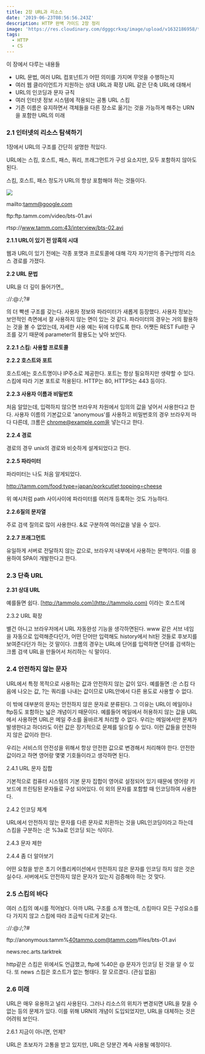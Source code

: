 ```yaml
---
title: 2장 URL과 리소스
date: '2019-06-23T08:56:56.243Z'
description: HTTP 완벽 가이드 2장 정리
image: 'https://res.cloudinary.com/dgggcrkxq/image/upload/v1632186958/tlog/http-perfect-guide_am6yzc.png'
tags:
  - HTTP
  - CS
---
```


이 장에서 다루는 내용들

- URL 문법, 여러 URL 컴포넌트가 어떤 의미를 가지며 무엇을 수행하는지
- 여러 웹 클라이언트가 지원하는 상대 URL과 확장 URL 같은 단축 URL에 대해서
- URL의 인코딩과 문자 규칙
- 여러 인터넷 정보 시스템에 적용되는 공통 URL 스킴
- 기존 이름은 유지하면서 객체들을 다른 장소로 옮기는 것을 가능하게 해주는 URN을 포함한 URL의 미래

### 2.1 인터넷의 리소스 탐색하기

1장에서 URL의 구조를 간단히 설명한 적있다.

URL에는 스킴, 호스트, 패스, 쿼리, 프래그먼트가 구성 요소지만, 모두 포함하지 않아도 된다.

스킴, 호스트, 패스 정도가 URL의 항상 포함해야 하는 것들이다.

![](https://res.cloudinary.com/dgggcrkxq/image/upload/v1631952575/tlog/_2019-06-20__12-7f10e661-1e5f-4b63-a657-2f45af02ef03.23.11_ffcvms.png)

mailto:tamm@google.com

ftp:ftp.tamm.com/video/bts-01.avi

rtsp://www.tamm.com:43/interview/bts-02.avi

**2.1.1 URL이 있기 전 암흑의 시대**

웹과 URL이 있기 전에는 각종 포맷과 프로토콜에 대해 각자 자기만의 중구난방의 리소스 경로를 가졌다.

**2.2 URL 문법**

URL을 더 깊이 들어가면,,

<schem>://<user>:<password>@<host>:<port>/<path>;<parameter>?<query>#<fragment>

의 더 빡센 구조를 갖는다. 사용자 정보와 파라미터가 새롭게 등장했다. 사용자 정보는 보안적인 측면에서 잘 사용하지 않는 면이 있는 것 같다. 파라미터의 경우는 거의 활용하는 것을 볼 수 없었는데, 자세한 사용 예는 뒤에 다루도록 한다. 어쨋든 REST Full한 구조를 갖기 때문에 parameter의 활용도는 낮아 보인다.

**2.2.1 스킴: 사용할 프로토콜**

**2.2.2 호스트와 포트**

호스트에는 호스트명이나 IP주소로 제공한다. 포트는 항상 필요하지만 생략할 수 있다. 스킴에 따라 기본 포트로 적용된다. HTTP는 80, HTTPS는 443 등이다.

**2.2.3 사용자 이름과 비밀번호**

처음 알았는데, 입력하지 않으면 브라우저 차원에서 임의의 값을 넣어서 사용한다고 한다. 사용자 이름의 기본값으로 'anonymous'를 사용하고 비밀번호의 경우 브라우저 마다 다른데, 크롬은 chrome@example.com을 넣는다고 한다.

**2.2.4 경로**

경로의 경우 unix의 경로와 비슷하게 설계되었다고 한다.

**2.2.5 파라미터**

파라미터는 나도 처음 알게되었다.

http://tamm.com/food;type=japan/porkcutlet;topping=cheese

위 예시처럼 path 사이사이에 파라미터를 여러개 등록하는 것도 가능하다.

**2.2.6질의 문자열**

주로 검색 질의로 많이 사용한다. &로 구분하여 여러값을 넣을 수 있다.

**2.2.7 프래그먼트**

유일하게 서버로 전달하지 않는 값으로, 브라우저 내부에서 사용하는 문맥이다. 이를 응용하여 SPA이 개발한다고 한다.

### 2.3 단축 URL

**2.31 상대 URL**

예를들면 쉽다. [http://tammolo.com](http://tammolo.com) 이라는 호스트에

2.3.2 URL 확장

별건 아니고 브라우저에서 URL 자동완성 기능을 생각하면된다. www 같은 서브 네임을 자동으로 입력해준다던가, 어떤 단어만 입력해도 history에서 hit된 것들로 후보지를 보여준다던가 하는 것 말이다. 크롬의 경우는 URL에 단어를 입력하면 단어를 검색하는 크롬 검색 URL을 만들어서 처리하는 식 말이다.

### 2.4 안전하지 않는 문자

URL에서 특정 목적으로 사용하는 값과 안전하지 않는 값이 있다. 예를들면 :은 스킴 다음에 나오는 값, ?는 쿼리를 나내는 값이므로 URL안에서 다른 용도로 사용할 수 없다. 

이 밖에 대부분의 문자는 안전하지 않은 문자로 분류된다. 그 이유는 URL이 메일이나 ftp등도 포함하는 넓은 개념이기 때문이다. 예를들어 메일에서 허용하지 않는 값을 URL에서 사용하면 URL은 메일 주소를 올바르게 처리할 수 없다. 우리는 메일에서만 문제가 발생한다고 하더라도 이런 값은 장기적으로 문제를 일으킬 수 있다. 이런 값들을 안전하지 않은 값이라 한다.

 우리는 서비스의 안전성을 위해서 항상 안전한 값으로 변경해서 처리해야 한다. 안전한 값이라고 하면 영어랑 몇몇 기호들이라고 생각하면 된다.

2.4.1 URL 문자 집합

기본적으로 컴퓨터 시스템의 기본 문자 집합이 영어로 설정되어 있기 때문에 영어랑 키보드에 프린팅된 문자들로 구성 되어있다. 이 외의 문자를 포함할 때 인코딩하여 사용한다.

2.4.2 인코딩 체계

URL에서 안전하지 않는 문자를 다른 문자로 치환하는 것을 URL인코딩이라고 하는데 스킴을 구분하는 :은 %3a로 인코딩 되는 식이다.

2.4.3 문자 제한

2.4.4 좀 더 알아보기

어떤 요청을 받은 초기 어플리케이션에서 안전하지 않은 문자를 인코딩 하지 않은 것은 실수다. 서버에서도 안전하지 않은 문자가 있는지 검증해야 하는 것 맞다.

### 2.5 스킴의 바다

여러 스킴의 예시를 적어놨다. 아까 URL 구조를 소개 했는데, 스킴마다 모든 구성요소를 다 가지지 않고 스킴에 따라 조금씩 다르게 갖는다.

<schem>://<user>:<password>@<host>:<port>/<path>;<parameter>?<query>#<fragment>

ftp://anonymous:tamm%40tammo.com@tamm.com/files/bts-01.avi

news:rec.arts.tarktrek

http같은 스킴은 위에서도 언급했고, ftp에 %40은 @ 문자가 인코딩 된 것을 알 수 있다. 또 news 스킴은 호스트가 없는 형태다. 잘 모르겠다. (관심 없음)

### 2.6 미래

URL은 매우 유용하고 널리 사용된다. 그러나 리소스의 위치가 변경되면 URL을 찾을 수 없는 등의 문제가 있다. 이를 위해 URN의 개념이 도입되었지만, URL을 대체하는 것은 어려워 보인다.

2.6.1 지금이 아니면, 언제?

URL은 초보자가 고통을 받고 있지만, URL은 당분간 계속 사용될 예정이다.